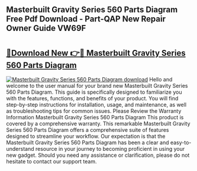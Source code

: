 ## Masterbuilt Gravity Series 560 Parts Diagram Free Pdf Download - Part-QAP New Repair Owner Guide VW69F

# <h2><a href="http://dfjn4xs.blite.top/?on=Masterbuilt+Gravity+Series+560+Parts+Diagram">🔗Download New 👉🔴 Masterbuilt Gravity Series 560 Parts Diagram</a></h2>

[![Masterbuilt Gravity Series 560 Parts Diagram download](https://i.imgur.com/lujVjoI.png)](http://dfjn4xs.blite.top/?on=Masterbuilt+Gravity+Series+560+Parts+Diagram)
Hello and welcome to the user manual for your brand new Masterbuilt Gravity Series 560 Parts Diagram. This guide is specifically designed to familiarize you with the features, functions, and benefits of your product. You will find step-by-step instructions for installation, usage, and maintenance, as well as troubleshooting tips for common issues. Please Review the Warranty Information Masterbuilt Gravity Series 560 Parts Diagram This product is covered by a comprehensive warranty. This remarkable Masterbuilt Gravity Series 560 Parts Diagram offers a comprehensive suite of features designed to streamline your workflow. Our expectation is that the Masterbuilt Gravity Series 560 Parts Diagram has been a clear and easy-to-understand resource in your journey to becoming proficient in using your new gadget. Should you need any assistance or clarification, please do not hesitate to contact our support team.
